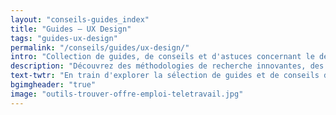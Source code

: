 ```yaml
---
layout: "conseils-guides_index"
title: "Guides – UX Design"
tags: "guides-ux-design"
permalink: "/conseils/guides/ux-design/"
intro: "Collection de guides, de conseils et d'astuces concernant le design d'UX. Découvrez des méthodologies de recherche innovantes afin de comprendre les besoins et les frictions des utilisateurs. Explorez comme les teams UX à travers le monde restituent les résultats à l'équipe projet, gardent le cap sur les objectifs business et comment elles implémentent un écosystème de mesure des résultats."
description: "Découvrez des méthodologies de recherche innovantes, des techniques pour restituer les résultats et mesurer la performances des interfaces"
text-twtr: "En train d'explorer la sélection de guides et de conseils d'UX Design du @MagDuWebdesign"
bgimgheader: "true"
image: "outils-trouver-offre-emploi-teletravail.jpg"
---
```

